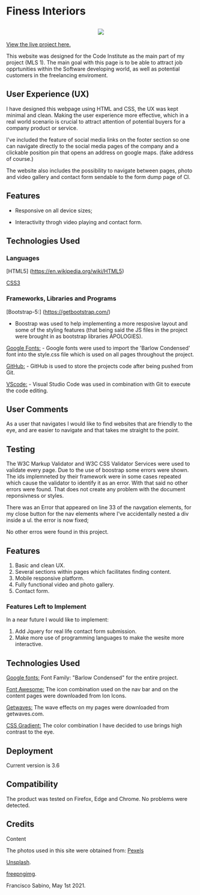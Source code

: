 # Finess Interiors

<h2 align="center"><img src=https://github.com/fdasabino/Finess_Interios/blob/main/assets/images/Frames/Frames.png></h2>

[View the live project here.](https://fdasabino.github.io/Finess_Interios/index.html)

This website was designed for the Code Institute as the main part of my project (MLS 1).
The main goal with this page is to be able to attract job opprtunities within the Software developing world, as well as potential customers in the freelancing enviroment.

## User Experience (UX)

I have designed this webpage using HTML and CSS, the UX was kept minimal and clean. Making the user experience more effective, which in a real world scenario is crucial to attract attention of potential buyers for a company product or service.

I've included the feature of social media links on the footer section so one can navigate directly to the social media pages of the company and a clickable position pin that opens an address on google maps. (fake address of course.)

The website also includes the possibility to navigate between pages, photo and video gallery and contact form sendable to the form dump page of CI.

## Features

- Responsive on all device sizes;

- Interactivity throgh video playing and contact form.

## Technologies Used

### Languages

[HTML5] (https://en.wikipedia.org/wiki/HTML5)

[CSS3](https://en.wikipedia.org/wiki/Cascading_Style_Sheets)

### Frameworks, Libraries and Programs

[Bootstrap-5:] (https://getbootstrap.com/)

- Boostrap was used to help implementing a more resposive layout and some of the styling features (that being said the JS files in the project were brought in as bootstrap libraries APOLOGIES).

[Google Fonts:](https://fonts.google.com/) - Google fonts were used to import the 'Barlow Condensed' font into the style.css file which is used on all pages throughout the project.

[GitHub:](https://github.com/) - GitHub is used to store the projects code after being pushed from Git.

[VScode:](https://code.visualstudio.com/) - Visual Studio Code was used in combination with Git to execute the code editing.

## User Comments

As a user that navigates I would like to find websites that are friendly to the eye, and are easier to navigate and that takes me straight to the point.

## Testing

The W3C Markup Validator and W3C CSS Validator Services were used to validate every page. Due to the use of boostrap some errors were shown. The ids implemneted by their framework were in some cases repeated which cause the validator to identify it as an error. With that said no other errors were found. That does not create any problem with the document reponsivness or styles.

There was an Error that appeared on line 33 of the navgation elements, for my close button for the nav elements where I've accidentally nested a div inside a ul. the error is now fixed;

No other erros were found in this project.

## Features

1. Basic and clean UX.
2. Several sections within pages which facilitates finding content.
3. Mobile responsive platform.
4. Fully functional video and photo gallery.
5. Contact form.

### Features Left to Implement

In a near future I would like to implement:

1. Add Jquery for real life contact form submission.
2. Make more use of programming languages to make the wesite more interactive.

## Technologies Used

[Google fonts:](https://fonts.google.com/)
Font Family: "Barlow Condensed" for the entire project.

[Font Awesome:](https://fontawesome.com/)
The icon combination used on the nav bar and on the content pages were downloaded from Ion Icons.

[Getwaves:](https://getwaves.io/)
The wave effects on my pages were downloaded from getwaves.com.

[CSS Gradient:](https://cssgradient.io/)
The color combination I have decided to use brings high contrast to the eye.

## Deployment

Current version is 3.6

## Compatibility

The product was tested on Firefox, Edge and Chrome. No problems were detected.

## Credits

Content

The photos used in this site were obtained from:
[Pexels](https://www.pexels.com/)

[Unsplash](https://www.unsplash.com/).

[freepngimg](https://freepngimg.com/).

Francisco Sabino, May 1st 2021.
